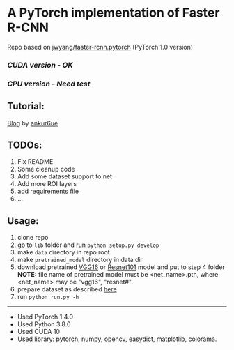 # A PyTorch implementation of Faster R-CNN
Repo based on [jwyang/faster-rcnn.pytorch](https://github.com/jwyang/faster-rcnn.pytorch/tree/pytorch-1.0) (PyTorch 1.0 version)

### ***CUDA version - OK***
### ***CPU version - Need test***

## Tutorial:
[Blog](http://www.telesens.co/2018/03/11/object-detection-and-classification-using-r-cnns) by [ankur6ue](https://github.com/ankur6ue)

## TODOs:
1. Fix README
2. Some cleanup code
3. Add some dataset support to net
4. Add more ROI layers
5. add requirements file
6. ...

## Usage:
1. clone repo
2. go to `lib` folder and run `python setup.py develop`
3. make `data` directory in repo root
4. make `pretrained_model` directory in data dir
5. download pretrained [VGG16](https://www.dropbox.com/s/s3brpk0bdq60nyb/vgg16_caffe.pth?dl=0) or [Resnet101](https://www.dropbox.com/s/iev3tkbz5wyyuz9/resnet101_caffe.pth?dl=0) model and put to step 4 folder
**NOTE:** file name of pretrained model must be <net_name>.pth, where <net_name> may be "vgg16", "resnet#".
6. prepare dataset as described [here](https://github.com/rbgirshick/py-faster-rcnn#beyond-the-demo-installation-for-training-and-testing-models)
7. run `python run.py -h`

-------------------------
- Used PyTorch 1.4.0
- Used Python 3.8.0
- Used CUDA 10
- Used library: pytorch, numpy, opencv, easydict, matplotlib, colorama.
